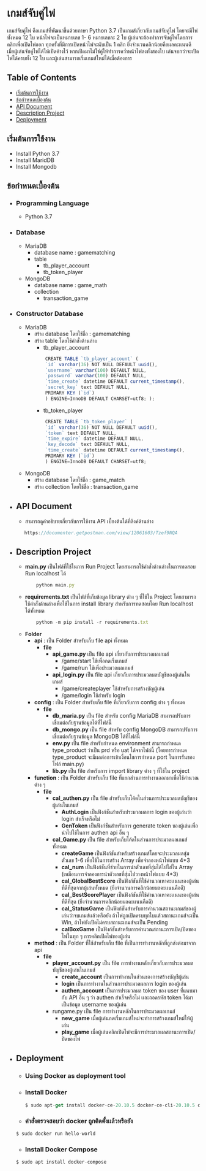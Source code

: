 # เกมส์จับคู่ไพ่
เกมส์จับคู่ไพ่ คือเกมส์ที่พัฒนาขึ้นด้วยภาษา Python 3.7  เป็นเกมส์เกี่ยวกับเกมส์จับคู่ไพ่ โดยจะมีไพ่ทั้งหมด 12 ใบ หน้าไพ่จะเป็นหมายเลข 1- 6 หมายเลขละ 2 ใบ ผู้เล่นจะต้องทำการจับคู่ไพ่โดยการคลิกเพื่อเปิดไพ่ออก ทุกครั้งที่มีการเปิดหน้าไพ่จะนับเป็น 1 คลิก ยิ่งจำนวนคลิกน้อยคือผลคะเเนนดี เมื่อผู้เล่นจับคู่ไพ่ได้ให้เปิดค้างไว้ หากเปิดมาไม่ใช่คู่ให้ทำการคว่ำหน้าไพ่ลงทั้งสองใบ เล่นจบกว่าจะเปิดไพ่ได้ครบทั้ง 12 ใบ และผู้เล่นสามารถเริ่มเกมส์ใหม่ได้เมื่อต้องการ

## Table of Contents
* [เริ่มต้นการใช้งาน](#เริ่มต้นการใช้งาน)
* [ข้อกำหนดเบื้องต้น](#ข้อกำหนดเบื้องต้น)
* [API Document](#API-Document)
* [Description Project](#Description-Project)
* [Deployment](#Deployment)

## เริ่มต้นการใช้งาน
<ul>
  <li>Install Python 3.7</li>
  <li>Install MaridDB</li>
  <li>Install Mongodb</li>
</ul>

## ข้อกำหนดเบื้องต้น
- ### Programming Language
    - Python 3.7
- ### Database
    - MariaDB
        - database name  :  gamematching
        - table
            - tb_player_account
            - tb_token_player
    - MongoDB
        - database name : game_math
        - collection
            - transaction_game
- ### Constructor Database
    - MariaDB
        - สร้าง database โดยใช้ชื่อ : gamematching
        - สร้าง table โดยใช้คำสั่งด้านล่าง
			- tb_player_account
			```javascript
                CREATE TABLE `tb_player_account` (
                `id` varchar(36) NOT NULL DEFAULT uuid(),
                `username` varchar(100) DEFAULT NULL,
                `password` varchar(100) DEFAULT NULL,
                `time_create` datetime DEFAULT current_timestamp(),
                `secret_key` text DEFAULT NULL,
                PRIMARY KEY (`id`)
                ) ENGINE=InnoDB DEFAULT CHARSET=utf8; );
			```
			- tb_token_player
            ```javascript
                CREATE TABLE `tb_token_player` (
                `id` varchar(36) NOT NULL DEFAULT uuid(),
                `token` text DEFAULT NULL,
                `time_expire` datetime DEFAULT NULL,
                `key_decode` text DEFAULT NULL,
                `time_create` datetime DEFAULT current_timestamp(),
                PRIMARY KEY (`id`)
                ) ENGINE=InnoDB DEFAULT CHARSET=utf8;
            ```
    - MongoDB
        - สร้าง database โดยใช้ชื่อ : game_match
        - สร้าง collection โดยใช้ชื่อ : transaction_game

- ## API Document
    - สามารถดูคำอธิบายเกี่ยวกับการใช้งาน API เบื้องต้นได้ที่ลิงค์ด้านล่าง
     ```javascript
        https://documenter.getpostman.com/view/12061603/Tzef9NQA
     ```
- ## Description Project
    - **main.py** เป็นไฟล์ที่ใช้ในการ Run Project โดยสามารถใช้คำสั่งด้านล่างในการทดสอบ Run localhost ได้
        ```javascript
            python main.py
        ```
    - **requirements.txt** เป็นไฟล์ที่เก็บข้อมูล library ต่าง ๆ ที่ใช้ใน Project โดยสามารถใช้คำสั่งด้านล่างเพื่อใช้ในการ install library สำหรับการทดสอบโดย Run localhost ได้ทั้งหมด
        ```javascript
            python -m pip install -r requirements.txt
        ```
    - **Folder**
        - **api** : เป็น Folder สำหรับเก็บ file api ทั้งหมด
            - **file**
                - **api_game.py** เป็น file api เกี่ยวกับการประมวลผลเกมส์
                    - /game/start ใช้เพื่อกดเริ่มเกมส์
                    - /game/run ใช้เพื่อประมวลผลเกมส์
                - **api_login.py** เป็น file api เกี่ยวกับการประมวลผลบัญชีของผู้เล่นในเกมส์
                    - /game/createplayer ใช้สำหรับการสร้างบัญผู้เล่น
                    - /game/login ใช้สำหรับ login
        - **config** : เป็น Folder สำหรับเก็บ file ที่เกี่ยวกับการ config ต่าง ๆ ทั้งหมด
            - **file**
                - **db_maria.py** เป็น file สำหรับ config MariaDB สามารถปรับการเชื่อมต่อกับฐานข้อมูลได้ที่ไฟล์นี้
                - **db_mongo.py** เป็น file สำหรับ config MongoDB สามารถปรับการเชื่อมต่อกับฐานข้อมูล MongoDB ได้ที่ไฟล์นี้
                - **env.py** เป็น file สำหรับกำหนด environment สามารถกำหนด type_product ว่าเป็น prd หรือ uat ได้จากไฟล์นี้ (โดยการกำหนด type_product จะมีผลต่อการเข้าเงื่อนไขการกำหนด port ในการรันของไฟล์ main.py)
                - **lib.py** เป็น file สำหรับการ import library ต่าง ๆ ที่ใช้ใน project
        - **function** : เป็น Folder สำหรับเก็บ file ที่แยกส่วนการทำงานออกมาเพื่อใช้คำนวณต่าง ๆ
            - **file**
                - **cal_authen.py** เป็น file สำหรับเก็บโค้ดในส่วนการประมวลผลบัญชีของผู้เล่นในเกมส์
                    - **AuthLogin** เป็นฟังก์ชันสำหรับประมวลผลการ login ของผู้เล่นว่า login สำเร็จหรือไม่
                    - **GenToken** เป็นฟังก์ชันสำหรับการ generate token ของผู้เล่นเพื่อนำไปใช้ในการ authen api อื่น ๆ
                - **cal_Game.py** เป็น file สำหรับเก็บโค้ดในส่วนการประมวลผลเกมส์ทั้งหมด
                    - **createGame** เป็นฟังก์ชันสำหรับสร้างเกมส์โดยจะประมวลผลสุ่มตัวเลข 1-6 เพื่อใช้ในการสร้าง Array เพื่อจำลองหน้าไพ่แบบ 4*3
                    - **cal_num** เป็นฟังก์ชันที่ช่วยในการนำตัวเลขที่สุ่มได้ไปใส่ใน Array (เหมือนการจำลองการนำตัวเลขที่สุ่มไปวางหน้าไพ่แบบ 4*3)
                    - **cal_GlobalBestScore** เป็นฟังก์ชันที่ใช้คำนวณหาคะเเนนของผู้เล่นที่ดีที่สุดจากผู้เล่นทั้งหมด (ยิ่งจำนวนการคลิกน้อยผลคะเเนนคือดี)
                    - **cal_BestScorePlayer** เป็นฟังก์ชันที่ใช้คำนวณหาคะเเนนของผู้เล่นที่ดีที่สุด (ยิ่งจำนวนการคลิกน้อยผลคะเเนนคือดี)
                    - **cal_StatusGame** เป็นฟังก์ชันสำหรับการคำนวณสถานะเกมส์ของผู้เล่นว่าจบเกมส์เเล้วหรือยัง ถ้าไพ่ถูกเปิดครบทุกใบเเล้วสถานะเกมส์จะเป็น Win, ถ้าไพ่ยังเปิดไม่ครบสถานะเกมส์จะเป็น Pending
                    - **calBoxGame** เป็นฟังก์ชันสำหรับการคำนวณสถานะการเปิด/ปิดของไพ่ในทุก ๆ การคลิกเปิดไพ่ของผู้เล่น
        - **method** : เป็น Folder ที่ใช้สำหรับเก็บ file ที่เป็นการทำงานหลักที่ถูกส่งต่อมาจาก api
            - **file**
                - **player_account.py** เป็น file การทำงานหลักเกี่ยวกับการประมวลผลบัญชีของผู้เล่นในเกมส์
                    - **create_account** เป็นการทำงานในส่วนของการสร้างบัญชีผู้เล่น
                    - **login** เป็นการทำงานในส่วนการประมวลผลการ login ของผู้เล่น
                    - **authen_account** เป็นการประมวลผล token ของ user ที่แนบมากับ API อื่น ๆ ว่า authen สำเร็จหรือไม่ เเละถอดรหัส token ได้มาเป็นข้อมูล username ของผู้เล่น 
                - rungame.py เป็น file การทำงานหลักในการประมวลผลเกมส์
                    - **new_game** เมื่อผู้เล่นกดเริ่มเกมส์ใหม่จะทำการสร้างเกมส์ใหม่ให้ผู้เล่น
                    - **play_game** เมื่อผู้เล่นคลิกเปิดไพ่จะมีการประมวลผลสถานะการเปิด/ปิดของไพ่

- ## Deployment
    - ### Using Docker as deployment tool
    - ### Install Docker
        ```javascript
        $ sudo apt-get install docker-ce-20.10.5 docker-ce-cli-20.10.5 containerd.io
        ```
    - ### คำสั่งตรวจสอบว่า docker ถูกติดตั้งเเล้วหรือยัง
    ```javascript
    $ sudo docker run hello-world
    ```
    - ### Install Docker Compose
    ```javascript
    $ sudo apt install docker-compose
    ```
    
